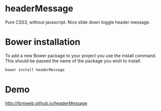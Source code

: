 headerMessage
=========
Pure CSS3, without javascript. Nice slide down toggle header message.

Bower installation
=========

To add a new Bower package to your project you use the install command. This should be passed the name of the package you wish to install.

```js
bower install headerMessage
```

Demo
=========

http://fpmweb.github.io/headerMessage
